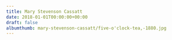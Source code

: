 ```yaml
---
title: Mary Stevenson Cassatt
date: 2018-01-01T00:00:00+00:00
draft: false
albumthumb: mary-stevenson-cassatt/five-o'clock-tea,-1880.jpg
---
```

